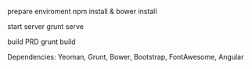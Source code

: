prepare enviroment
	npm install & bower install

start server
	grunt serve

build PRD 
	grunt build

Dependencies:
	Yeoman,
	Grunt,
	Bower,
	Bootstrap,
	FontAwesome,
	Angular